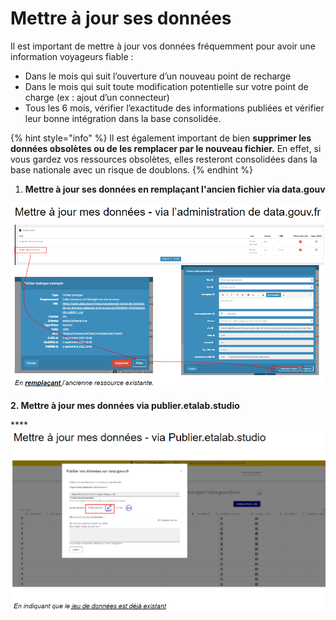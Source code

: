 # Mettre à jour ses données

Il est important de mettre à jour vos données fréquemment pour avoir une information voyageurs fiable :&#x20;

* &#x20;Dans le mois qui suit l’ouverture d’un nouveau point de recharge&#x20;
* Dans le mois qui suit toute modification potentielle sur votre point de charge (ex : ajout d’un connecteur)&#x20;
* Tous les 6 mois, vérifier l’exactitude des informations publiées et vérifier leur bonne intégration dans la base consolidée.&#x20;

{% hint style="info" %}
Il est également important de bien **supprimer les données obsolètes ou de les remplacer par le nouveau fichier.** En effet, si vous gardez vos ressources obsolètes, elles resteront consolidées dans la base nationale avec un risque de doublons.
{% endhint %}

1. **Mettre à jour ses données en remplaçant l'ancien fichier via data.gouv**&#x20;

![](<../../../.gitbook/assets/image (3) (3).png>)

**2. Mettre à jour mes données via publier.etalab.studio**&#x20;

****![](<../../../.gitbook/assets/image (5).png>)
